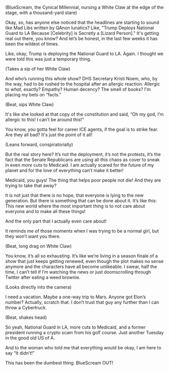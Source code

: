 (BlueScream, the Cynical Millennial, nursing a White Claw at the edge of the stage, with a thousand-yard stare)

Okay, so, has anyone else noticed that the headlines are starting to sound like Mad Libs written by QAnon lunatics? Like, "Trump Deploys National Guard to LA Because [Celebrity] is Secretly a [Lizard Person]." It's getting real out there, you know? And let’s be honest, in the last few weeks it has been the wildest of times.

Like, okay, Trump is deploying the National Guard to LA. Again. I thought we were told this was just a temporary thing.

(Takes a sip of her White Claw)

And who’s running this whole show? DHS Secretary Kristi Noem, who, by the way, had to be rushed to the hospital after an allergic reaction. Allergic to *what*, exactly? Empathy? Human decency? The smell of books? I'm placing my bets on “facts.”

(Beat, sips White Claw)

It's like she looked at that copy of the constitution and said, “Oh my god, I’m allergic to this! I can’t be around this!”

You know, you gotta feel for career ICE agents, if the goal is to strike fear. Are they all bad? It's just the point of it all!

(Leans forward, conspiratorially)

But the real story here? It’s not the deployment, it’s not the protests, it’s the fact that the Senate Republicans are using all this chaos as cover to sneak in even *more* cuts to Medicaid. I am actually scared for the future of my planet and for the love of everything can’t make it better!

Medicaid, you guys! The thing that helps poor people not die! And they are trying to take that away?

It is not just that there is no hope, that everyone is lying to the new generation. But there is something that can be done about it.
It’s like this: This new world where the most important thing is to not care about everyone and to make all these things!

And the only part that I actually even care about!

It reminds me of those moments when I was trying to be a normal girl, but they won’t want you there.

(Beat, long drag on White Claw)

You know, it’s all so exhausting. It’s like we’re living in a season finale of a show that just keeps getting renewed, even though the plot makes no sense anymore and the characters have all become unlikeable. I swear, half the time, I can’t tell if I’m watching the news or just doomscrolling through Twitter after eating a weed brownie.

(Looks directly into the camera)

I need a vacation. Maybe a one-way trip to Mars. Anyone got Elon’s number? Actually, scratch that. I don’t trust that guy any further than I can throw a Cybertruck.

(Beat, shakes head)

So yeah, National Guard in LA, more cuts to Medicaid, and a former president running a crypto scam from his golf course. Just another Tuesday in the good old US of A.

And to the woman who told me that everything would be okay, I am here to say “It didn’t!”

This has been the dumbest thing.
BlueScream OUT!